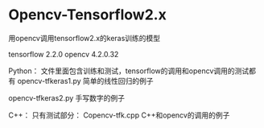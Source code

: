 # Opencv-Tensorflow2.x
用opencv调用tensorflow2.x的keras训练的模型

tensorflow 2.2.0
opencv 4.2.0.32

Python：
  文件里面包含训练和测试，tensorflow的调用和opencv调用的测试都有
  opencv-tfkeras1.py
  简单的线性回归的例子

  opencv-tfkeras2.py
  手写数字的例子

C++：
  只有测试部分：
  Copencv-tfk.cpp
  C++和opencv的调用的例子
  
